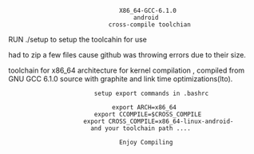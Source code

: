                                    X86_64-GCC-6.1.0 
                                       android
                                cross-compile toolchian

RUN ./setup to setup the toolcahin for use

had to zip a few files cause github was throwing errors due to their size.

toolchain for x86_64 architecture for kernel compilation , compiled from GNU GCC 6.1.0 source with graphite and link time optimizations(lto).


                            setup export commands in .bashrc

                                 export ARCH=x86_64
                            export CCOMPILE=$CROSS_COMPILE
                         export CROSS_COMPILE=x86_64-linux-android-
                           and your toolchain path ....
                          
                                   Enjoy Compiling
